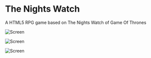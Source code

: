 The Nights Watch
=================================

A HTML5 RPG game based on The Nights Watch of Game Of Thrones 

![Screen](https://github.com/gugoan/The-Nights-Watch/blob/master/screens/sc_menu.jpg)

![Screen](https://github.com/gugoan/The-Nights-Watch/blob/master/screens/sc_fight.jpg)

![Screen](https://github.com/gugoan/The-Nights-Watch/blob/master/screens/sc_map.jpg)
